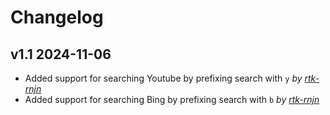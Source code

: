 # Changelog

## v1.1 2024-11-06
- Added support for searching Youtube by prefixing search with `y` *by [rtk-rnjn](https://github.com/rtk-rnjn)*
- Added support for searching Bing by prefixing search with `b` *by [rtk-rnjn](https://github.com/rtk-rnjn)*